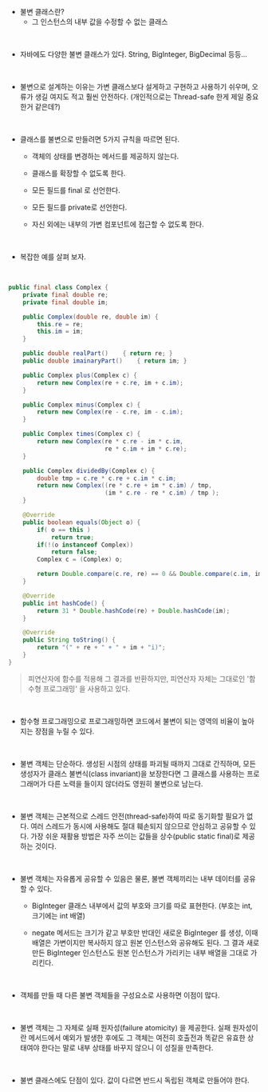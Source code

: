 - 불변 클래스란?
  - 그 인스턴스의 내부 값을 수정할 수 없는 클래스

<br>

- 자바에도 다양한 불변 클래스가 있다. String, BigInteger, BigDecimal 등등...

<br>

- 불변으로 설계하는 이유는 가변 클래스보다 설게하고 구현하고 사용하기 쉬우며, 오류가 생길 여지도 적고 훨씬 안전하다. (개인적으로는 Thread-safe 한게 제일 중요한거 같은데?)

<br>

- 클래스를 불변으로 만들려면 5가지 규칙을 따르면 된다.

  - 객체의 상태를 변경하는 메서드를 제공하지 않는다.

  - 클래스를 확장할 수 없도록 한다.

  - 모든 필드를 final 로 선언한다.

  - 모든 필드를 private로 선언한다.

  - 자신 외에는 내부의 가변 컴포넌트에 접근할 수 없도록 한다.

<br>

- 복잡한 예를 살펴 보자.

<br>

```java
public final class Complex {
    private final double re;
    private final double im;

    public Complex(double re, double im) {
        this.re = re;
        this.im = im;
    }

    public double realPart()    { return re; }
    public double imainaryPart()    { return im; }

    public Complex plus(Complex c) {
        return new Complex(re + c.re, im + c.im);
    }

    public Complex minus(Complex c) {
        return new Complex(re - c.re, im - c.im);
    }

    public Complex times(Complex c) {
        return new Complex(re * c.re - im * c.im,
                           re * c.im + im * c.re);
    }

    public Complex dividedBy(Complex c) {
        double tmp = c.re * c.re + c.im * c.im;
        return new Complex((re * c.re + im * c.im) / tmp,
                           (im * c.re - re * c.im) / tmp );
    }

    @Override
    public boolean equals(Object o) {
        if( o == this )
            return true;
        if(!(o instanceof Complex))
            return false;
        Complex c = (Complex) o;

        return Double.compare(c.re, re) == 0 && Double.compare(c.im, im) == 0;
    }

    @Override
    public int hashCode() {
        return 31 * Double.hashCode(re) + Double.hashCode(im);
    }

    @Override
    public String toString() {
        return "(" + re + " + " + im + "i)";
    }
}
```

> 피연산자에 함수를 적용해 그 결과를 반환하지만, 피연산자 자체는 그대로인 '함수형 프로그래밍' 을 사용하고 있다.

<br>

- 함수형 프로그래밍으로 프로그래밍하면 코드에서 불변이 되는 영역의 비율이 높아지는 장점을 누릴 수 있다.

<br>

- 불변 객체는 단순하다. 생성된 시점의 상태를 파괴될 때까지 그대로 간직하며, 모든 생성자가 클래스 불변식(class invariant)을 보장한다면 그 클래스를 사용하는 프로그래머가 다른 노력을 들이지 않더라도 영원히 불변으로 남는다.

<br>

- 불변 객체는 근본적으로 스레드 안전(thread-safe)하여 따로 동기화할 필요가 없다. 여러 스레드가 동시에 사용해도 절대 훼손되지 않으므로 안심하고 공유할 수 있다. 가장 쉬운 재활용 방법은 자주 쓰이는 값들을 상수(public static final)로 제공하는 것이다.

<br>

- 불변 객체는 자유롭게 공유할 수 있음은 물론, 불변 객체끼리는 내부 데이터를 공유할 수 있다.

  - BigInteger 클래스 내부에서 값의 부호와 크기를 따로 표현한다. (부호는 int, 크기에는 int 배열)

  - negate 메서드는 크기가 같고 부호만 반대인 새로운 BigInteger 를 생성, 이때 배열은 가변이지만 복사하지 않고 원본 인스턴스와 공유해도 된다. 그 결과 새로 만든 BigInteger 인스턴스도 원본 인스턴스가 가리키는 내부 배열을 그대로 가리킨다.

<br>

- 객체를 만들 때 다른 불변 객체들을 구성요소로 사용하면 이점이 많다.

<br>

- 불변 객체는 그 자체로 실패 원자성(failure atomicity) 을 제공한다. 실패 원자성이란 메서드에서 예외가 발생한 후에도 그 객체는 여전히 호출전과 똑같은 유효한 상태여야 한다는 말로 내부 상태를 바꾸지 않으니 이 성질을 만족한다.

<br>

- 불변 클래스에도 단점이 있다. 값이 다르면 반드시 독립된 객체로 만들어야 한다.

